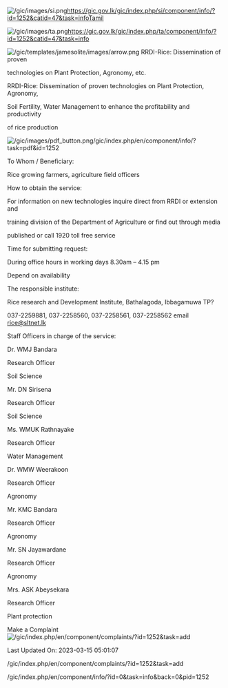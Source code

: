 <!-- Source: https://gic.gov.lk/gic/index.php/en/component/info/?id=1252&catid=47&task=info -->

![/gic/images/si.png](/gic/images/si.png)https://gic.gov.lk/gic/index.php/si/component/info/?id=1252&catid=47&task=infoTamil

![/gic/images/ta.png](/gic/images/ta.png)https://gic.gov.lk/gic/index.php/ta/component/info/?id=1252&catid=47&task=info

![/gic/templates/jamesolite/images/arrow.png](/gic/templates/jamesolite/images/arrow.png) RRDI-Rice: Dissemination of proven

technologies on Plant Protection, Agronomy, etc.

RRDI-Rice: Dissemination of proven technologies on Plant Protection, Agronomy,

Soil Fertility, Water Management to enhance the profitability and productivity

of rice production

![/gic/images/pdf_button.png](/gic/images/pdf_button.png)/gic/index.php/en/component/info/?task=pdf&id=1252

To Whom / Beneficiary:

Rice growing farmers, agriculture field officers

How to obtain the service:

For information on new technologies inquire direct from RRDI or extension and

training division of the Department of Agriculture or find out through media

published or call 1920 toll free service

Time for submitting request:

During office hours in working days 8.30am – 4.15 pm

Depend on availability

The responsible institute:

Rice research and Development Institute, Bathalagoda, Ibbagamuwa TP?

037-2259881, 037-2258560, 037-2258561, 037-2258562 email rice@sltnet.lk

Staff Officers in charge of the service:

Dr. WMJ Bandara

Research Officer

Soil Science

Mr. DN Sirisena

Research Officer

Soil Science

Ms. WMUK Rathnayake

Research Officer

Water Management

Dr. WMW Weerakoon

Research Officer

Agronomy

Mr. KMC Bandara

Research Officer

Agronomy

Mr. SN Jayawardane

Research Officer

Agronomy

Mrs. ASK Abeysekara

Research Officer

Plant protection

Make a Complaint ![/gic/index.php/en/component/complaints/?id=1252&task=add](/gic/index.php/en/component/complaints/?id=1252&task=add)

Last Updated On: 2023-03-15 05:01:07

/gic/index.php/en/component/complaints/?id=1252&task=add

/gic/index.php/en/component/info/?id=0&task=info&back=0&pid=1252